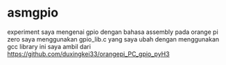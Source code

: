 # asmgpio
experiment saya mengenai gpio dengan bahasa assembly pada orange pi zero
saya menggunakan gpio_lib.c yang saya ubah dengan menggunakan gcc library ini saya ambil dari 
https://github.com/duxingkei33/orangepi_PC_gpio_pyH3
